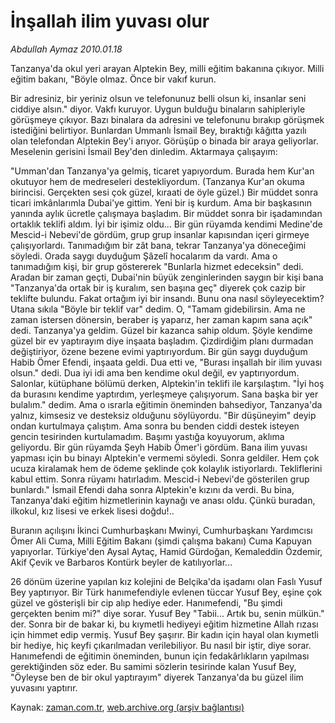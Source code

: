 # İnşallah ilim yuvası olur

*Abdullah Aymaz 2010.01.18*

<tr><td class="metin" colspan="2" style="padding-top: 20px; padding-left: 5px; ">Tanzanya'da okul yeri arayan Alptekin Bey, milli eğitim bakanına çıkıyor. Milli eğitim bakanı, "Böyle olmaz. Önce bir vakıf kurun.</td></tr><tr><td class="metin" colspan="2" style="padding-top: 20px; padding-left: 5px; "><p> Bir adresiniz, bir yeriniz olsun ve telefonunuz belli olsun ki, insanlar seni ciddiye alsın." diyor. Vakfı kuruyor. Uygun bulduğu binaların sahipleriyle görüşmeye çıkıyor. Bazı binalara da adresini ve telefonunu bırakıp görüşmek istediğini belirtiyor. Bunlardan Ummanlı İsmail Bey, bıraktığı kâğıtta yazılı olan telefondan Alptekin Bey'i arıyor. Görüşüp o binada bir araya geliyorlar. Meselenin gerisini İsmail Bey'den dinledim. Aktarmaya çalışayım:
<p> "Umman'dan Tanzanya'ya gelmiş, ticaret yapıyordum. Burada hem Kur'an okutuyor hem de medreseleri destekliyordum. (Tanzanya Kur'an okuma birincisi. Gerçekten sesi çok güzel, kıraati de öyle güzel.) Bir müddet sonra ticari imkânlarımla Dubai'ye gittim. Yeni bir iş kurdum. Ama bir başkasının yanında aylık ücretle çalışmaya başladım. Bir müddet sonra bir işadamından ortaklık teklifi aldım. İyi bir işimiz oldu... Bir gün rüyamda kendimi Medine'de Mescid-i Nebevi'de gördüm, grup grup insanlar kapısından içeri girmeye çalışıyorlardı. Tanımadığım bir zât bana, tekrar Tanzanya'ya döneceğimi söyledi. Orada saygı duyduğum Şâzelî hocalarım da vardı. Ama o tanımadığım kişi, bir grup göstererek "Bunlarla hizmet edeceksin" dedi. Aradan bir zaman geçti, Dubai'nin büyük zenginlerinden saygın bir kişi bana "Tanzanya'da ortak bir iş kuralım, sen başına geç" diyerek çok cazip bir teklifte bulundu. Fakat ortağım iyi bir insandı. Bunu ona nasıl söyleyecektim? Utana sıkıla "Böyle bir teklif var" dedim. O, "Tamam gidebilirsin. Ama ne zaman istersen dönersin, beraber iş yaparız, her zaman kapım sana açık" dedi. Tanzanya'ya geldim. Güzel bir kazanca sahip oldum. Şöyle kendime güzel bir ev yaptırayım diye inşaata başladım. Çizdirdiğim planı durmadan değiştiriyor, özene bezene evimi yaptırıyordum. Bir gün saygı duyduğum Habib Ömer Efendi, inşaata geldi. Dua etti ve, "Burası inşallah bir ilim yuvası olsun." dedi. Dua iyi idi ama ben kendime okul değil, ev yaptırıyordum. Salonlar, kütüphane bölümü derken, Alptekin'in teklifi ile karşılaştım. "İyi hoş da burasını kendime yaptırdım, yerleşmeye çalışıyorum. Sana başka bir yer bulalım." dedim. Ama o ısrarla eğitimin öneminden bahsediyor, Tanzanya'da yalnız, kimsesiz ve desteksiz olduğunu söylüyordu. "Bir düşüneyim" deyip ondan kurtulmaya çalıştım. Ama sonra bu benden ciddi destek isteyen gencin tesirinden kurtulamadım. Başımı yastığa koyuyorum, aklıma geliyordu. Bir gün rüyamda Şeyh Habib Ömer'i gördüm. Bana ilim yuvası yapması için bu binayı Alptekin'e vermemi söyledi. Sonra geldiler. Hem çok ucuza kiralamak hem de ödeme şeklinde çok kolaylık istiyorlardı. Tekliflerini kabul ettim. Sonra rüyamı hatırladım. Mescid-i Nebevi'de gösterilen grup bunlardı." İsmail Efendi daha sonra Alptekin'e kızını da verdi. Bu bina, Tanzanya'daki eğitim hizmetlerinin kaynağı ve anası oldu. Çünkü buradan, ilkokul, kız lisesi ve erkek lisesi doğdu!..
<p> Buranın açılışını İkinci Cumhurbaşkanı Mwinyi, Cumhurbaşkanı Yardımcısı Ömer Ali Cuma, Milli Eğitim Bakanı (şimdi çalışma bakanı) Cuma Kapuyan yapıyorlar. Türkiye'den Aysal Aytaç, Hamid Gürdoğan, Kemaleddin Özdemir, Akif Çevik ve Barbaros Kontürk beyler de katılıyorlar...
<p> 26 dönüm üzerine yapılan kız kolejini de Belçika'da işadamı olan Faslı Yusuf Bey yaptırıyor. Bir Türk hanımefendiyle evlenen tüccar Yusuf Bey, eşine çok güzel ve gösterişli bir cip alıp hediye eder. Hanımefendi, "Bu şimdi gerçekten benim mi?" diye sorar. Yusuf Bey "Tabii... Artık bu, senin mülkün." der. Sonra bir de bakar ki, bu kıymetli hediyeyi eğitim hizmetine Allah rızası için himmet edip vermiş. Yusuf Bey şaşırır. Bir kadın için hayal olan kıymetli bir hediye, hiç keyfi çıkarılmadan verilebiliyor. Bu nasıl bir iştir, diye sorar. Hanımefendi de eğitimin öneminden, bunun için fedakârlıkların yapılması gerektiğinden söz eder. Bu samimi sözlerin tesirinde kalan Yusuf Bey, "Öyleyse ben de bir okul yaptırayım" diyerek Tanzanya'da bu güzel ilim yuvasını yaptırır.<br/></p></p></p></p></td></tr>

Kaynak: [zaman.com.tr](http://zaman.com.tr/yazar.do?yazino=941558), [web.archive.org (arşiv bağlantısı)](http://web.archive.org/web/20100123100217/http://www.zaman.com.tr:80/yazar.do?yazino=941558)
